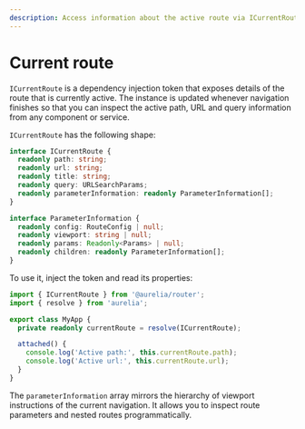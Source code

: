 ```yaml
---
description: Access information about the active route via ICurrentRoute.
---
```


# Current route

`ICurrentRoute` is a dependency injection token that exposes details of the route that is currently active. The instance is updated whenever navigation finishes so that you can inspect the active path, URL and query information from any component or service.

`ICurrentRoute` has the following shape:

```ts
interface ICurrentRoute {
  readonly path: string;
  readonly url: string;
  readonly title: string;
  readonly query: URLSearchParams;
  readonly parameterInformation: readonly ParameterInformation[];
}

interface ParameterInformation {
  readonly config: RouteConfig | null;
  readonly viewport: string | null;
  readonly params: Readonly<Params> | null;
  readonly children: readonly ParameterInformation[];
}
```

To use it, inject the token and read its properties:

```ts
import { ICurrentRoute } from '@aurelia/router';
import { resolve } from 'aurelia';

export class MyApp {
  private readonly currentRoute = resolve(ICurrentRoute);

  attached() {
    console.log('Active path:', this.currentRoute.path);
    console.log('Active url:', this.currentRoute.url);
  }
}
```

The `parameterInformation` array mirrors the hierarchy of viewport instructions of the current navigation. It allows you to inspect route parameters and nested routes programmatically.
